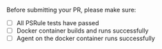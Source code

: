 Before submitting your PR, please make sure:

- [ ] All PSRule tests have passed
- [ ] Docker container builds and runs successfully
- [ ] Agent on the docker container runs successfully